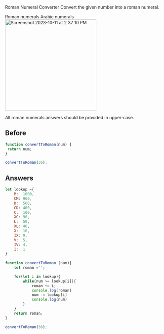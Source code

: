 Roman Numeral Converter
Convert the given number into a roman numeral.

Roman numerals	Arabic numerals </br>
<img width="295" alt="Screenshot 2023-10-11 at 2 37 10 PM" src="https://github.com/LenaKwon/CodeChallenge/assets/37726487/32244434-2056-4733-9f3c-d0ef122db0fc"></br>

All roman numerals answers should be provided in upper-case.</br>

## Before
```javascript
function convertToRoman(num) {
 return num;
}

convertToRoman(36);
```
## Answers
```javascript
let lookup ={
    M:	1000,
    CM:	900,
    D:	500,
    CD:	400,
    C:	100,
    XC:	90,
    L:	50,
    XL:	40,
    X:	10,
    IX:	9,
    V:	5,
    IV:	4,
    I:	1
}
 
function convertToRoman (num){
    let roman ='';

    for(let i in lookup){
        while(num >= lookup[i]){
            roman += i;
            console.log(roman)
            num -= lookup[i]
            console.log(num)
        }
    }
    return roman;
}

convertToRoman(36);
```
